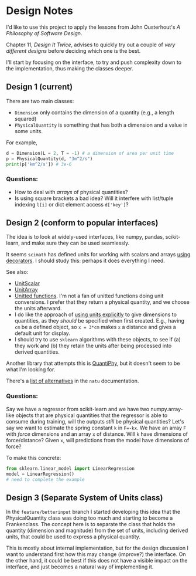 # Design Notes

I'd like to use this project to apply the lessons from John Ousterhout's _A Philosophy of Software Design_. 

Chapter 11, _Design It Twice_, advises to quickly try out a couple of _very different designs_ before deciding which one is the best.

I'll start by focusing on the interface, to try and push complexity down to the implementation, thus making the classes deeper.

## Design 1 (current)


There are two main classes:
* `Dimension` only contains the dimension of a quantity (e.g., a length squared)
* `PhysicalQuantity` is something that has both a dimension and a value in some units.

For example,

```python
d = Dimension(L = 2, T = -1) # a dimension of area per unit time
p = PhysicalQuantity(d, "3m^2/s")
print(p['km^2/s']) # 3e-6
```

### Questions:

* How to deal with _arrays_ of physical quantities?
* Is using square brackets a bad idea? Will it interfere with list/tuple indexing `l[i]` or dict element access `d['key']`?

## Design 2 (conform to popular interfaces)

The idea is to look at widely-used interfaces, like numpy, pandas, scikit-learn, and make sure they can be used seamlessly.

It seems `scimath` has defined units for working with scalars and arrays [using decorators](http://docs.enthought.com/scimath/units/unit_numpy.html). I should study this: perhaps it does everything I need.

See also:

* [UnitScalar](http://docs.enthought.com/scimath/units/user_ref.html#scimath.units.unit_scalar.UnitScalar)
* [UnitArray](http://docs.enthought.com/scimath/units/user_ref.html#scimath.units.unit_scalar.UnitArray)
* [Unitted functions](http://docs.enthought.com/scimath/units/unit_funcs.html#unit-funcs). I'm not a fan of unitted functions doing unit conversions. I prefer that they return a physical quantity, and we choose the units afterward.
* I do like the approach of [using units explicitly](http://docs.enthought.com/scimath/units/intro.html) to give dimensions to quantities, as they _should_ be specified when first created. E.g., having `cm` be a defined object, so `x = 3*cm` makes `x` a distance and gives a default unit for display.
* I should try to use `sklearn` algorithms with these objects, to see if (a) they work and (b) they retain the units after being processed into derived quantities.

Another library that attempts this is [QuantiPhy](https://github.com/KenKundert/quantiphy), but it doesn't seem to be what I'm looking for.

There's a [list of alternatives](https://kdavies4.github.io/natu/seealso.html) in the `natu` documentation.

### Questions:

Say we have a regressor from scikit-learn and we have two numpy.array-like objects that are physical quantities that the regressor is able to consume during training, will the outputs _still_ be physical quantities? Let's say we want to estimate the spring constant `k` in `F=-kx`. We have an array `F` with _force_ dimensions and an array `x` of distance. Will `k` have dimensions of force/distance? Given `x`, will predictions from the model have dimensions of force?

To make this concrete:

```python
from sklearn.linear_model import LinearRegression
model = LinearRegression()
# need to complete the example
```

## Design 3 (Separate System of Units class)

In the `feature/betterinput` branch I started developing this idea that the PhysicalQuantity class was doing too much and starting to become a Frankenclass. The concept here is to separate the class that holds the quantity (dimension and magnitude) from the set of units, including derived units, that could be used to express a physical quantity.

This is mostly about internal implementation, but for the design discussion I want to understand first how this may change (improve?) the interface. On the other hand, it could be best if this does not have a visible impact on the interface, and just becomes a natural way of implementing it.

